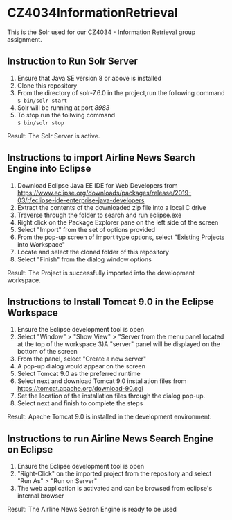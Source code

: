 # CZ4034InformationRetrieval

This is the Solr used for our CZ4034 - Information Retrieval group assignment. 

## Instruction to Run Solr Server
1. Ensure that Java SE version 8 or above is installed
2. Clone this repository
3. From the directory of solr-7.6.0 in the project,run the following command </br> `$ bin/solr start`
4. Solr will be running at port <em>8983</em>
5. To stop run the follwing command </br> `$ bin/solr stop`

Result: The Solr Server is active.



## Instructions to import Airline News Search Engine into Eclipse
1. Download Eclipse Java EE IDE for Web Developers from https://www.eclipse.org/downloads/packages/release/2019-03/r/eclipse-ide-enterprise-java-developers
2. Extract the contents of the downloaded zip file into a local C drive
3. Traverse through the folder to search and run eclipse.exe
4. Right click on the Package Explorer pane on the left side of the screen
5. Select "Import" from the set of options provided
6. From the pop-up screen of import type options, select "Existing Projects into Workspace"
7. Locate and select the cloned folder of this repository
8. Select "Finish" from the dialog window options

Result: The Project is successfully imported into the development workspace.

## Instructions to Install Tomcat 9.0 in the Eclipse Workspace

1) Ensure the Eclipse development tool is open
2) Select "Window" > "Show View" > "Server
 from the menu panel located at the top of the workspace
3)A "server" panel will be displayed on the bottom of the screen
4) From the panel, select "Create a new server" 
5) A pop-up dialog would appear on the screen
6) Select Tomcat 9.0 as the preferred runtime
5) Select next and download Tomcat 9.0 installation files from https://tomcat.apache.org/download-90.cgi 
6) Set the location of the installation files through the dialog pop-up.
7) Select next and finish to complete the steps

Result: Apache Tomcat 9.0 is installed in the development environment.

## Instructions to run Airline News Search Engine on Eclipse

1) Ensure the Eclipse development tool is open
2) "Right-Click" on the imported project from the repository and select "Run As" > "Run on Server"
3) The web application is activated and can be browsed from eclipse's internal browser

Result: The Airline News Search Engine is ready to be used


